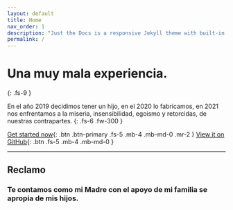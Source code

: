 ```yaml
---
layout: default
title: Home
nav_order: 1
description: "Just the Docs is a responsive Jekyll theme with built-in search that is easily customizable and hosted on GitHub Pages."
permalink: /
---
```



# Una muy mala experiencia.
{: .fs-9 }

En el año 2019 decidimos tener un hijo, en el 2020 lo fabricamos, en 2021 nos enfrentamos a la miseria, insensibilidad, egoismo y retorcidas, de nuestras contrapartes.
{: .fs-6 .fw-300 }

[Get started now](#getting-started){: .btn .btn-primary .fs-5 .mb-4 .mb-md-0 .mr-2 } [View it on GitHub](https://github.com/pmarsceill/just-the-docs){: .btn .fs-5 .mb-4 .mb-md-0 }

---

## Reclamo 

### Te contamos como mi Madre con el apoyo de mi familia se apropia de mis hijos.

